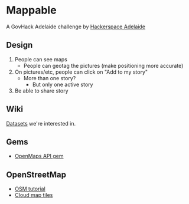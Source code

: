# Mappable
A GovHack Adelaide challenge by [Hackerspace Adelaide](http://hackerspace-adelaide.org.au)


## Design
1. People can see maps
   * People can geotag the pictures (make positioning more accurate)
2. On pictures/etc, people can click on "Add to my story"
   * More than one story? 
     * But only one active story
3. Be able to share story


## Wiki
[Datasets](https://github.com/sighmon/mappable/wiki/Datasets) we're interested in.

## Gems
* [OpenMaps API gem](https://github.com/sozialhelden/rosemary)

## OpenStreetMap
* [OSM tutorial](http://www.emacsen.net/osm/osm-web-tutorial.pdf)
* [Cloud map tiles](http://account.cloudmade.com/user)